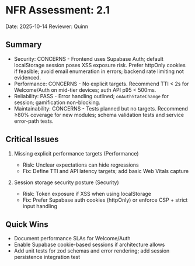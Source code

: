 # NFR Assessment: 2.1

Date: 2025-10-14
Reviewer: Quinn

## Summary

- Security: CONCERNS - Frontend uses Supabase Auth; default localStorage session poses XSS exposure risk. Prefer httpOnly cookies if feasible; avoid email enumeration in errors; backend rate limiting not evidenced.
- Performance: CONCERNS - No explicit targets. Recommend TTI < 2s for Welcome/Auth on mid-tier devices; auth API p95 < 500ms.
- Reliability: PASS - Error handling outlined; `onAuthStateChange` for session; gamification non-blocking.
- Maintainability: CONCERNS - Tests planned but no targets. Recommend ≥80% coverage for new modules; schema validation tests and service error-path tests.

## Critical Issues

1. Missing explicit performance targets (Performance)
   - Risk: Unclear expectations can hide regressions
   - Fix: Define TTI and API latency targets; add basic Web Vitals capture

2. Session storage security posture (Security)
   - Risk: Token exposure if XSS when using localStorage
   - Fix: Prefer Supabase auth cookies (httpOnly) or enforce CSP + strict input handling

## Quick Wins

- Document performance SLAs for Welcome/Auth
- Enable Supabase cookie-based sessions if architecture allows
- Add unit tests for zod schemas and error rendering; add session persistence integration test
